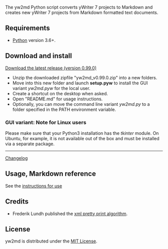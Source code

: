 The yw2md Python script converts yWriter 7 projects to Markdown 
and creates new yWriter 7 projects from Markdown formatted text documents.

## Requirements

- [Python](https://www.python.org/) version 3.6+.

## Download and install

[Download the latest release (version 0.99.0)](https://raw.githubusercontent.com/peter88213/yw2md/main/dist/yw2md_v0.99.0.zip)

- Unzip the downloaded zipfile "yw2md_v0.99.0.zip" into a new folders.
- Move into this new folder and launch **setup.pyw** to install the GUI variant *yw2md.pyw* for the local user.
- Create a shortcut on the desktop when asked.
- Open "README.md" for usage instructions.
- Optionally, you can move the command line variant *yw2md.py* to a folder specified in the PATH environment variable. 

### GUI variant: Note for Linux users

Please make sure that your Python3 installation has the *tkinter* module. On Ubuntu, for example, it is not available out of the box and must be installed via a separate package. 

------------------------------------------------------------------

[Changelog](changelog)

## Usage, Markdown reference

See the [instructions for use](usage)

## Credits

- Frederik Lundh published the [xml pretty print algorithm](http://effbot.org/zone/element-lib.htm#prettyprint).

## License

yw2md is distributed under the [MIT
License](http://www.opensource.org/licenses/mit-license.php).
